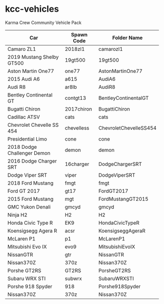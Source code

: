# kcc-vehicles
Karma Crew Community Vehicle Pack

| Car						|				Spawn Code					|			  Folder Name|
|---------------|---------------------------|------------------|
| Camaro ZL1			|				    2018zl1							|		  camarozl1| 
| 2019 Mustang Shelby GT500  	|			19gt500			 | 						  19gt500
| Aston Martin One77			|			one77					|				  AstonMartinOne77
| 2015 Audi A6					|		a615						|			  AudiA6
| Audi R8						|	    	ar8lb					|				  AudiR8
| Bentley Continental GT		| 			contgt13				| 				  BentleyContinentalGT
| Bugatti Chiron			| 				2017chiron					| 			  BugattiChiron
| Cadillac ATSV				| 			cats						| 			  cats
| Chevrolet Chevelle SS 454		| 		chevelless			| 					  ChevroletChevelleSS454
| Presidential Limo			| 			cone						| 			  cone
| 2018 Dodge Challenger Demon		| 		demon					| 				  demon
| 2016 Dodge Charger SRT		| 			16charger				| 				  DodgeChargerSRT
| Dodge Viper SRT				| 			viper					| 				  DodgeViperSRT
| 2018 Ford Mustang			| 			fmgt					| 				  fmgt
| Ford GT 2017			| 				gt17					| 				  FordGT2017
| 2015 Ford Mustang			| 			mgt						| 			  	  FordMustangGT2015
| GMC Yukon Denali			| 			gmcyd					| 				  gmcyd
| Ninja H2				| 				H2						| 			  	  H2
| Honda Civic Type R			| 			EK9						| 			  	  HondaCivicTypeR
| Koensigsegg Agera R			| 			acsr				| 					  KoensigseggAgeraR
| McLaren P1				| 				p1						| 			  	  McLarenP1
| Mitsubishi Evo IX			| 			evo9					| 			  	  MitsubishiEvoIX
| NissanGTR				| 				gtr						| 			  	  NissanGTR
| Nissan370Z				| 				370z				| 					  Nissan370Z
| Porshe GT2RS			| 				GT2RS					| 				  PorsheGT2RS
| Subaru WRX STI			| 				subwrx				| 					  SubaruWRXSTI
| Porshe 918 Spyder		| 				918						| 			  	  Porshe918Spyder
| Nissan370Z				| 				370z				| 					  Nissan370Z
